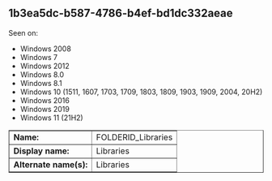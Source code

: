 ## 1b3ea5dc-b587-4786-b4ef-bd1dc332aeae

Seen on:
* Windows 2008
* Windows 7
* Windows 2012
* Windows 8.0
* Windows 8.1
* Windows 10 (1511, 1607, 1703, 1709, 1803, 1809, 1903, 1909, 2004, 20H2)
* Windows 2016
* Windows 2019
* Windows 11 (21H2)

<table border="1" class="docutils">
  <tbody>
    <tr>
      <td><b>Name:</b></td>
      <td>FOLDERID_Libraries</td>
    </tr>
    <tr>
      <td><b>Display name:</b></td>
      <td>Libraries</td>
    </tr>
    <tr>
      <td><b>Alternate name(s):</b></td>
      <td>Libraries</td>
    </tr>
  </tbody>
</table>

